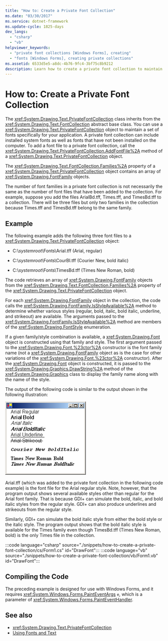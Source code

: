 ```yaml
---
title: "How to: Create a Private Font Collection"
ms.date: "03/30/2017"
ms.service: dotnet-framework
ms.update-cycle: 1825-days
dev_langs:
  - "csharp"
  - "vb"
helpviewer_keywords:
  - "private font collections [Windows Forms], creating"
  - "fonts [Windows Forms], creating private collections"
ms.assetid: 6533d5e5-a8dc-4b76-9fc4-3bf75c8b9212
description: Learn how to create a private font collection to maintain a set of fonts specifically for an application.
---
```

# How to: Create a Private Font Collection

The <xref:System.Drawing.Text.PrivateFontCollection> class inherits from the <xref:System.Drawing.Text.FontCollection> abstract base class. You can use a <xref:System.Drawing.Text.PrivateFontCollection> object to maintain a set of fonts specifically for your application. A private font collection can include installed system fonts as well as fonts that have not been installed on the computer. To add a font file to a private font collection, call the <xref:System.Drawing.Text.PrivateFontCollection.AddFontFile%2A> method of a <xref:System.Drawing.Text.PrivateFontCollection> object.

The <xref:System.Drawing.Text.FontCollection.Families%2A> property of a <xref:System.Drawing.Text.PrivateFontCollection> object contains an array of <xref:System.Drawing.FontFamily> objects.

The number of font families in a private font collection is not necessarily the same as the number of font files that have been added to the collection. For example, suppose you add the files ArialBd.tff, Times.tff, and TimesBd.tff to a collection. There will be three files but only two families in the collection because Times.tff and TimesBd.tff belong to the same family.

## Example

The following example adds the following three font files to a <xref:System.Drawing.Text.PrivateFontCollection> object:

- C:\\*systemroot*\Fonts\Arial.tff (Arial, regular)

- C:\\*systemroot*\Fonts\CourBI.tff (Courier New, bold italic)

- C:\\*systemroot*\Fonts\TimesBd.tff (Times New Roman, bold)

The code retrieves an array of <xref:System.Drawing.FontFamily> objects from the <xref:System.Drawing.Text.FontCollection.Families%2A> property of the <xref:System.Drawing.Text.PrivateFontCollection> object.

For each <xref:System.Drawing.FontFamily> object in the collection, the code calls the <xref:System.Drawing.FontFamily.IsStyleAvailable%2A> method to determine whether various styles (regular, bold, italic, bold italic, underline, and strikeout) are available. The arguments passed to the <xref:System.Drawing.FontFamily.IsStyleAvailable%2A> method are members of the <xref:System.Drawing.FontStyle> enumeration.

If a given family/style combination is available, a <xref:System.Drawing.Font> object is constructed using that family and style. The first argument passed to the <xref:System.Drawing.Font.%23ctor%2A> constructor is the font family name (not a <xref:System.Drawing.FontFamily> object as is the case for other variations of the <xref:System.Drawing.Font.%23ctor%2A> constructor). After the <xref:System.Drawing.Font> object is constructed, it is passed to the <xref:System.Drawing.Graphics.DrawString%2A> method of the <xref:System.Drawing.Graphics> class to display the family name along with the name of the style.

The output of the following code is similar to the output shown in the following illustration:

![Screenshot that shows text in various fonts.](./media/how-to-create-a-private-font-collection/various-fonts-text-output.png)

Arial.tff (which was added to the private font collection in the following code example) is the font file for the Arial regular style. Note, however, that the program output shows several available styles other than regular for the Arial font family. That is because GDI+ can simulate the bold, italic, and bold italic styles from the regular style. GDI+ can also produce underlines and strikeouts from the regular style.

Similarly, GDI+ can simulate the bold italic style from either the bold style or the italic style. The program output shows that the bold italic style is available for the Times family even though TimesBd.tff (Times New Roman, bold) is the only Times file in the collection.

:::code language="csharp" source="./snippets/how-to-create-a-private-font-collection/cs/Form1.cs" id="DrawFont":::
:::code language="vb" source="./snippets/how-to-create-a-private-font-collection/vb/Form1.vb" id="DrawFont":::

## Compiling the Code

The preceding example is designed for use with Windows Forms, and it requires <xref:System.Windows.Forms.PaintEventArgs> `e`, which is a parameter of <xref:System.Windows.Forms.PaintEventHandler>.

## See also

- <xref:System.Drawing.Text.PrivateFontCollection>
- [Using Fonts and Text](using-fonts-and-text.md)
